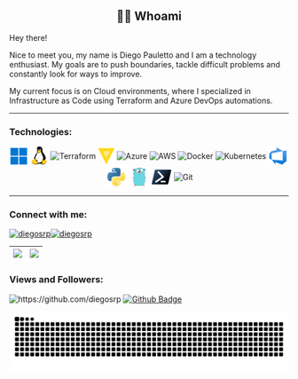 <h2 align="center">👨‍💻 Whoami</h2>
<p align="center">
  <samp>
  
Hey there!
    
Nice to meet you, my name is Diego Pauletto and I am a technology enthusiast.
My goals are to push boundaries, tackle difficult problems and constantly look for ways to improve.

My current focus is on Cloud environments, where I specialized in Infrastructure as Code using Terraform and Azure DevOps automations.

  </samp>
</p>
<hr>

### Technologies:
<div>
<!--   <p align="left"> -->
<!--   <img align="center" alt="Windows"    width="30px"            src="https://raw.githubusercontent.com/devicons/devicon/6910f0503efdd315c8f9b858234310c06e04d9c0/icons/windows11/windows11-original.svg"> 
  <img align="center" alt="Linux"      width="35px"            src="https://raw.githubusercontent.com/devicons/devicon/6910f0503efdd315c8f9b858234310c06e04d9c0/icons/linux/linux-original.svg"> 
  <img align="center" alt="Docker"     width="50px"            src="https://cdn.jsdelivr.net/gh/devicons/devicon/icons/docker/docker-original.svg">
  <img align="center" alt="Kubernetes" width="40px"            src="https://cdn.jsdelivr.net/gh/devicons/devicon/icons/kubernetes/kubernetes-plain.svg">
  <img align="center" alt="Terraform"  width="40px"            src="https://cdn.icon-icons.com/icons2/2107/PNG/512/file_type_terraform_icon_130125.png"> 
  <img align="center" alt="Vault"      width="30px"            src="https://raw.githubusercontent.com/devicons/devicon/6910f0503efdd315c8f9b858234310c06e04d9c0/icons/vault/vault-original.svg"> 
  <img align="center" alt="Git"        height="30"  width="40" src="https://www.vectorlogo.zone/logos/git-scm/git-scm-icon.svg">
  <img align="center" alt="ADO"        width="37px"            src="https://raw.githubusercontent.com/devicons/devicon/6910f0503efdd315c8f9b858234310c06e04d9c0/icons/azuredevops/azuredevops-original.svg"> 
  <img align="center" alt="Azure"      height="30"  width="40" src="https://cdn.jsdelivr.net/gh/devicons/devicon/icons/azure/azure-original.svg">
  <img align="center" alt="AWS"        width="60px"            src="https://www.logo.wine/a/logo/Amazon_Web_Services/Amazon_Web_Services-Logo.wine.svg"> 
  <img align="center" alt="Python"     width="40px"            src="https://raw.githubusercontent.com/devicons/devicon/6910f0503efdd315c8f9b858234310c06e04d9c0/icons/python/python-original.svg"> 
  <img align="center" alt="Go"         width="35px"            src="https://raw.githubusercontent.com/devicons/devicon/6910f0503efdd315c8f9b858234310c06e04d9c0/icons/go/go-original.svg"> 
  <img align="center" alt="Powershell" width="37px"            src="https://raw.githubusercontent.com/devicons/devicon/6910f0503efdd315c8f9b858234310c06e04d9c0/icons/powershell/powershell-original.svg">  -->
<p align="center">
  <img align="center" alt="Windows"                          width="30px" src="https://raw.githubusercontent.com/devicons/devicon/6910f0503efdd315c8f9b858234310c06e04d9c0/icons/windows11/windows11-original.svg">
  <img align="center" alt="Linux"                            width="35px" src="https://raw.githubusercontent.com/devicons/devicon/6910f0503efdd315c8f9b858234310c06e04d9c0/icons/linux/linux-original.svg">
  <img align="center" alt="Terraform"                        width="40px" src="https://cdn.icon-icons.com/icons2/2107/PNG/512/file_type_terraform_icon_130125.png">
  <img align="center" alt="Vault"                            width="30px" src="https://raw.githubusercontent.com/devicons/devicon/6910f0503efdd315c8f9b858234310c06e04d9c0/icons/vault/vault-original.svg">
  <img align="center" alt="Azure"              height="30px" width="40px" src="https://cdn.jsdelivr.net/gh/devicons/devicon/icons/azure/azure-original.svg">
  <img align="center" alt="AWS"                              width="60px" src="https://www.logo.wine/a/logo/Amazon_Web_Services/Amazon_Web_Services-Logo.wine.svg">
  <img align="center" alt="Docker"                           width="50px" src="https://cdn.jsdelivr.net/gh/devicons/devicon/icons/docker/docker-original.svg">
  <img align="center" alt="Kubernetes"                       width="35px" src="https://cdn.jsdelivr.net/gh/devicons/devicon/icons/kubernetes/kubernetes-plain.svg">
  <img align="center" alt="ADO"                              width="35px" src="https://raw.githubusercontent.com/devicons/devicon/6910f0503efdd315c8f9b858234310c06e04d9c0/icons/azuredevops/azuredevops-original.svg">
  <img align="center" alt="Python"                           width="40px" src="https://raw.githubusercontent.com/devicons/devicon/6910f0503efdd315c8f9b858234310c06e04d9c0/icons/python/python-original.svg">
  <img align="center" alt="Go"                               width="35px" src="https://raw.githubusercontent.com/devicons/devicon/6910f0503efdd315c8f9b858234310c06e04d9c0/icons/go/go-original.svg">
  <img align="center" alt="Powershell"                       width="37px" src="https://raw.githubusercontent.com/devicons/devicon/6910f0503efdd315c8f9b858234310c06e04d9c0/icons/powershell/powershell-original.svg">
  <img align="center" alt="Git" height="30px"                width="40px" src="https://www.vectorlogo.zone/logos/git-scm/git-scm-icon.svg">
</p>    
</div>    

<hr>

### Connect with me:
<div> 
   <p align="left">
<!--    <a href="https://www.linkedin.com/in/diegopauletto90" target="_blank">
      <img src="https://img.shields.io/badge/-LinkedIn-%230077B5?style=for-the-badge&logo=linkedin&logoColor=white" target="_blank"></a>
   <a href="https://www.youtube.com/channel/UC8jc-mGCuLGmtZ0jGzRuFfQ" target="_blank">
      <img src="https://img.shields.io/badge/YouTube-FF0000?style=for-the-badge&logo=youtube&logoColor=white" target="_blank"></a>  -->
<!--    <a href="https://t.me/pauletto90" target="_blank">
      <img src="https://img.shields.io/badge/Telegram-2CA5E0?style=for-the-badge&logo=telegram&logoColor=white" target="_blank"></a>  -->

  <a href="https://www.linkedin.com/in/diegopauletto90" ><img src="https://raw.githubusercontent.com/dheereshagrwal/colored-icons/refs/heads/master/public/logos/linkedin/linkedin.svg" alt="diegosrp" height="30" width="40" /></a><a href="https://www.youtube.com/@SoumyaK4" target="_blank"><img src="https://raw.githubusercontent.com/dheereshagrwal/colored-icons/refs/heads/master/public/logos/youtube/youtube.svg" alt="diegosrp" height="30" width="40" /></a>


| ![](http://github-profile-summary-cards.vercel.app/api/cards/profile-details?username=diegosrp&theme=react) | ![](https://github-profile-summary-cards.vercel.app/api/cards/repos-per-language?username=diegosrp&theme=react) |
|-----------------------------------------------------------------------------------------------------------------|----------------------------------------------------------------------------------------------------------|

     
</div>     
 
 



### Views and Followers:
  <img src="https://komarev.com/ghpvc/?username=diegosrp" alt="https://github.com/diegosrp"></a>
  <a href="https://github.com/diegosrp?tab=followers" target="_blank">
     <img src="https://img.shields.io/github/followers/diegosrp?label=Followers&style=social" alt="Github Badge"></a>
  
  
![Snake animation](https://github.com/diegosrp/diegosrp/blob/output/github-contribution-grid-snake.svg)
